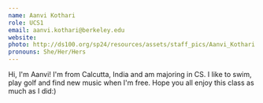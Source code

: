 ```yaml
---
name: Aanvi Kothari
role: UCS1
email: aanvi.kothari@berkeley.edu
website: 
photo: http://ds100.org/sp24/resources/assets/staff_pics/Aanvi_Kothari.jpg
pronouns: She/Her/Hers
---
```

Hi, I'm Aanvi! I'm from Calcutta, India and am majoring in CS. I like to swim, play golf and find new music when I'm free. Hope you all enjoy this class as much as I did:)
